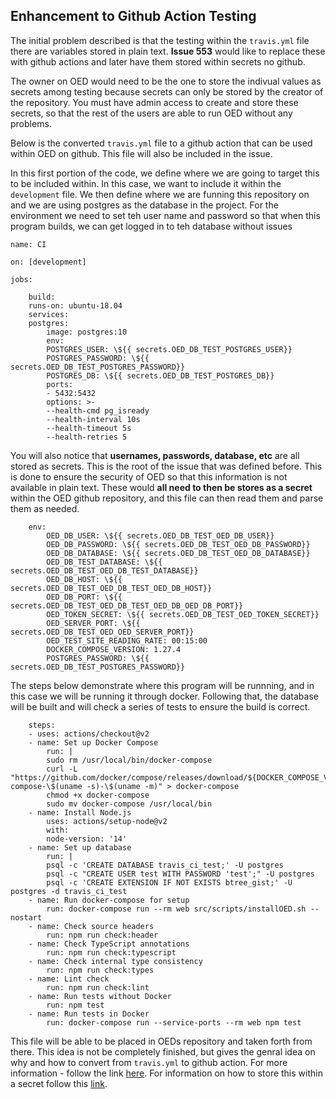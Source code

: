 <h2>Enhancement to Github Action Testing</h2>

The initial problem described is that the testing within the <code>travis.yml</code> file there are variables stored in plain text. <b>Issue 553</b> would like to replace these with github actions and later have them stored within secrets no github.

The owner on OED would need to be the one to store the indivual values as secrets among testing because secrets can only be stored by the creator of the repository. You must have admin access to create and store these secrets, so that the rest of the users are able to run OED without any problems.

Below is the converted <code>travis.yml</code> file to a github action that can be used within OED on github. This file will also be included in the issue.


In this first portion of the code, we define where we are going to target this to be included within. In this case, we want to include it within the <code>development</code> file. We then define where we are funning this repository on and we are using postgres as the database in the project. For the environment we need to set teh user name and password so that when this program builds, we can get logged in to teh database without issues

    name: CI

    on: [development]

    jobs:

        build:
        runs-on: ubuntu-18.04
        services:
        postgres:
            image: postgres:10
            env:
            POSTGRES_USER: \${{ secrets.OED_DB_TEST_POSTGRES_USER}}
            POSTGRES_PASSWORD: \${{ secrets.OED_DB_TEST_POSTGRES_PASSWORD}}
            POSTGRES_DB: \${{ secrets.OED_DB_TEST_POSTGRES_DB}}
            ports:
            - 5432:5432
            options: >-
            --health-cmd pg_isready
            --health-interval 10s
            --health-timeout 5s
            --health-retries 5

You will also notice that <b>usernames, passwords, database, etc</b> are all stored as secrets. This is the root of the issue that was defined before. This is done to ensure the security of OED so that this information is not available in plain text. These would <b>all need to then be stores as a secret</b> within the OED github repository, and this file can then read them and parse them as needed.
        
        env:
            OED_DB_USER: \${{ secrets.OED_DB_TEST_OED_DB_USER}}
            OED_DB_PASSWORD: \${{ secrets.OED_DB_TEST_OED_DB_PASSWORD}}
            OED_DB_DATABASE: \${{ secrets.OED_DB_TEST_OED_DB_DATABASE}}
            OED_DB_TEST_DATABASE: \${{ secrets.OED_DB_TEST_OED_DB_TEST_DATABASE}}
            OED_DB_HOST: \${{ secrets.OED_DB_TEST_OED_DB_TEST_OED_DB_HOST}}
            OED_DB_PORT: \${{ secrets.OED_DB_TEST_OED_DB_TEST_OED_DB_OED_DB_PORT}}
            OED_TOKEN_SECRET: \${{ secrets.OED_DB_TEST_OED_TOKEN_SECRET}}
            OED_SERVER_PORT: \${{ secrets.OED_DB_TEST_OED_OED_SERVER_PORT}}
            OED_TEST_SITE_READING_RATE: 00:15:00
            DOCKER_COMPOSE_VERSION: 1.27.4
            POSTGRES_PASSWORD: \${{ secrets.OED_DB_TEST_POSTGRES_PASSWORD}}

The steps below demonstrate where this program will be runnning, and in this case we will be running it through docker. Following that, the database will be built and will check a series of tests to ensure the build is correct.

        steps:
        - uses: actions/checkout@v2
        - name: Set up Docker Compose
            run: |
            sudo rm /usr/local/bin/docker-compose
            curl -L "https://github.com/docker/compose/releases/download/${DOCKER_COMPOSE_VERSION}/docker-compose-\$(uname -s)-\$(uname -m)" > docker-compose
            chmod +x docker-compose
            sudo mv docker-compose /usr/local/bin
        - name: Install Node.js
            uses: actions/setup-node@v2
            with:
            node-version: '14'
        - name: Set up database
            run: |
            psql -c 'CREATE DATABASE travis_ci_test;' -U postgres
            psql -c "CREATE USER test WITH PASSWORD 'test';" -U postgres
            psql -c 'CREATE EXTENSION IF NOT EXISTS btree_gist;' -U postgres -d travis_ci_test
        - name: Run docker-compose for setup
            run: docker-compose run --rm web src/scripts/installOED.sh --nostart
        - name: Check source headers
            run: npm run check:header
        - name: Check TypeScript annotations
            run: npm run check:typescript
        - name: Check internal type consistency
            run: npm run check:types
        - name: Lint check
            run: npm run check:lint
        - name: Run tests without Docker
            run: npm test
        - name: Run tests in Docker
            run: docker-compose run --service-ports --rm web npm test 


This file will be able to be placed in OEDs repository and taken forth from there. This idea is not be completely finished, but gives the genral idea on why and how to convert from <code>travis.yml</code> to github action. For more information - follow the link [here](https://docs.github.com/en/actions/migrating-to-github-actions/manually-migrating-to-github-actions/migrating-from-travis-ci-to-github-actions). For information on how to store this within a secret follow this [link](https://docs.github.com/en/actions/security-guides/using-secrets-in-github-actions).
